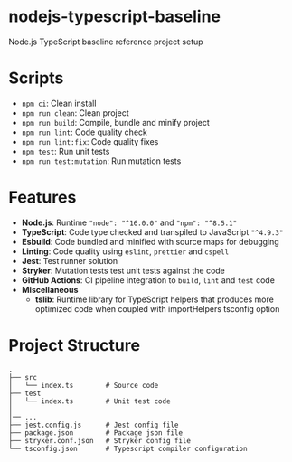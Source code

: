 # nodejs-typescript-baseline

Node.js TypeScript baseline reference project setup

# Scripts

- `npm ci`: Clean install
- `npm run clean`: Clean project
- `npm run build`: Compile, bundle and minify project
- `npm run lint`: Code quality check
- `npm run lint:fix`: Code quality fixes
- `npm test`: Run unit tests
- `npm run test:mutation`: Run mutation tests

# Features

- **Node.js**: Runtime `"node": "^16.0.0"` and `"npm": "^8.5.1"`
- **TypeScript**: Code type checked and transpiled to JavaScript `"^4.9.3"`
- **Esbuild**: Code bundled and minified with source maps for debugging
- **Linting**: Code quality using `eslint`, `prettier` and `cspell`
- **Jest**: Test runner solution
- **Stryker**: Mutation tests test unit tests against the code
- **GitHub Actions**: CI pipeline integration to `build`, `lint` and `test` code
- **Miscellaneous**
  - **tslib**: Runtime library for TypeScript helpers that produces more optimized code when coupled with importHelpers tsconfig option

# Project Structure

```
.
├── src
│   └── index.ts        # Source code
├── test
│   └── index.ts        # Unit test code
│
│── ...
├── jest.config.js      # Jest config file
├── package.json        # Package json file
├── stryker.conf.json   # Stryker config file
└── tsconfig.json       # Typescript compiler configuration
```
